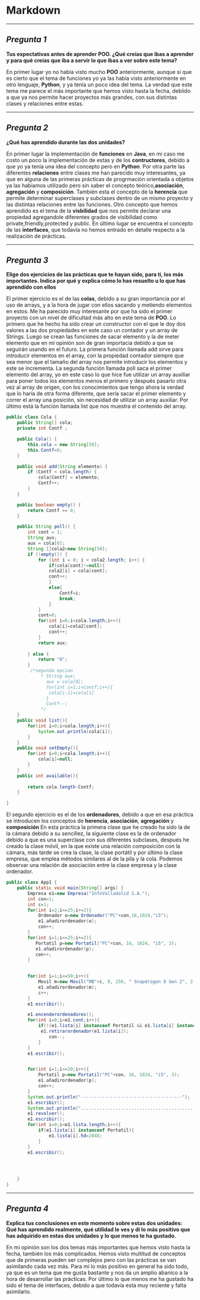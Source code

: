 # **Markdown**

---


## *Pregunta 1*
**Tus expectativas antes de aprender POO. ¿Qué creías que ibas a aprender y para qué creías que iba a servir lo que ibas a ver sobre este tema?**

En primer lugar yo no había visto mucho **POO** anteriormente, aunque si que es cierto que el tema de funciones yo ya las había visto anteriormente en otro lenguaje, **Python**, y ya tenía un poco idea del tema. 
La verdad que este tema me parece el más importante que hemos visto hasta la fecha, debiido a que ya nos permite hacer proyectos más grandes, con sus distintas clases y relaciones entre estas.


---


## *Pregunta 2*
**¿Qué has aprendido durante las dos unidades?**

En primer lugar la implementación de **funciones** en **Java**, en mi caso me costo un poco la implementación de estas y de los **contructores**, debido a que yo ya tenía una idea del concepto pero en **Python**. Por otra parte las diferentes **relaciones** entre clases me han parecido muy interesantes, ya que en alguna de las primeras prácticas de progrmación orientada a objetos ya las habiamos utilizado pero sin saber el concepto teórico,**asociación**, **agregación** y **composición**.  También esta el concepto de la **herencia** que permite determinar superclases y subclases dentro de un mismo proyecto y las distintas relaciones entre las funciones. Otro concepto que hemos aprendido es el tema de la **visbilidad** que nos permite declarar una propiedad agregandole diferentes grados de visibilidad como private,friendly,protected y public. En último lugar se encuentra el concepto de las **interfaces**, que todavía no hemos entrado en detalle respecto a la realización de prácticas.


---


## *Pregunta 3*
**Elige dos ejercicios de las prácticas que te hayan sido, para ti, los más importantes. Indica por qué y explica cómo lo has resuelto u lo que has aprendido con ellos**

El primer ejercicio es el de las **colas**, debido a su gran importancia por el uso de arrays, y a la hora de jugar con ellos sacando y metiendo elementos en estos. Me ha parecido muy interesante por que ha sido el primer proyecto con un nivel de dificultad más alto en este tema de **POO**. 
Lo primero que he hecho ha sido crear un constructor con el que le doy dos valores a las dos propiedades en este caso un contador y un array de Strings.
Luego se crean las funciones de sacar elemento y la de meter elemento que en mi opinión son de gran importacia debido a que se seguirán usando en el futuro. La primera función llamada add sirve para introducir elementos en el array, con la propiedad contador siempre que sea menor que el tamaño del array nos permite introducir los elementos y este se incrementa. La segunda función llamada poll saca el primer elemento del array, yo en este caso lo que hice fue utilizar un array auxiliar para poner todos los elementos menos el primero y después pasarlo otra vez al array de origen, con los conocimientos que tengo ahora la verdad que lo haría de otra forma diferente, que sería sacar el primer elemento y correr el array una posición, sin necesidad de utilizar un array auxiliar.
Por último está la función llamada list que nos muestra el contenido del array.

```java
public class Cola {
    public String[] cola;
    private int Contf ;

    public Cola() {
        this.cola = new String[50];
        this.Contf=0;
    }

    public void add(String elemento) {
        if (Contf < cola.length) {
            cola[Contf] = elemento;
            Contf++;
        }
    }

    public boolean empty() {
        return Contf == 0;
    }

    public String poll() {
        int cont = 1;
        String aux;
        aux = cola[0];
        String []cola2=new String[50];
        if (!empty()) {
            for (int i = 0; i < cola2.length; i++) {
                if(cola[cont]!=null){
                cola2[i] = cola[cont];
                cont++;
                }
                else{
                    Contf=i;
                    break;
                }
            }
            cont=0;
            for(int i=0;i<cola.length;i++){
                cola[i]=cola2[cont];
                cont++;
            }
            return aux;
           
        } else {
            return "0";
        }
         /*segunda opcion
             * String aux;
               aux = cola[0];
               for(int i=1;i<Contf;i++){
                cola[i-1]=cola[i]
               }
               Contf--;
             */
    }
    public void list(){
        for(int i=0;i<cola.length;i++){
            System.out.println(cola[i]);
        }
    }
    public void setEmpty(){
        for(int i=0;i<cola.length;i++){
            cola[i]=null;
        }
    }
    public int available(){
        
        return cola.length-Contf;
    }

}
```

El segundo ejercicio es el de los **ordenadores**, debido a que en esa práctica se introducen los conceptos de **herencia**, **asociación**, **agregación** y **composición**
En esta práctica la primera clase que he creado ha sido la de la cámara debido a su sencillez, la siguiente clase es la de ordenador debido a que es una superclase con sus diferentes subclases, después he creado la clase móvil, en la que existe una relación composición con la cámara, más tarde se crea la clase, la clase portátil y por último la clase empresa, que emplea métodos similares al de la pila y la cola. Podemos observar una relación de asociación entre la clase empresa y la clase ordenador.

``` java
public class App1 {
    public static void main(String[] args) {
        Empresa e1=new Empresa("InfoValladolid S.A.");
        int con=1;
        int c=1;
        for(int i=2;i<=25;i+=2){
            Ordenador o=new Ordenador("PC"+con,16,1024,"i5");
            e1.añadirordenador(o);
            con++;
        }
        for(int i=1;i<=25;i+=2){
           Portatil p=new Portatil("PC"+con, 16, 1024, "i5", 3);
           e1.añadirordenador(p);
           con++;
        }

        
        for(int i=1;i<=50;i++){
            Movil m=new Movil("MB"+c, 8, 256, " Snapdragon 8 Gen 2", 2.2, 12, "Carl Zeiss");
            e1.añadirordenador(m);
            c++;
        }
        e1.escribir();

        e1.encenderordenadores();
        for(int i=0;i<e1.cont;i++){
            if(!(e1.lista[i] instanceof Portatil && e1.lista[i] instanceof Movil )){
             e1.retirarordenador(e1.lista[i]);
                con--;
            }
        }
        e1.escribir();


        for(int i=1;i<=20;i++){
            Portatil p=new Portatil("PC"+con, 16, 1024, "i5", 3);
            e1.añadirordenador(p);
            con++;
        }
        System.out.println("--------------------------------------");
        e1.escribir();
        System.out.println(".....................................................");
        e1.revolver();
        e1.escribir();
        for(int i=0;i<e1.lista.length;i++){
            if(e1.lista[i] instanceof Portatil){
                e1.lista[i].hd=2048;
            }
        }
        e1.escribir();
       



    }
}
```

----


## *Pregunta 4*
**Explica tus conclusiones en este momento sobre estas dos unidades: Qué has aprendido realmente, qué utilidad le ves y di lo más positivo que has adquirido en estas dos unidades y lo que menos te ha gustado.**

En mi opinión son los dos temas más importantes que hemos visto hasta la fecha, también los más complicados. Hemos visto multitud de conceptos que de primeras pueden ser complejos pero con las prácticas se van asimilando cada vez más. Para mi lo más positivo en general ha sido todo, ya que es un tema que me gusta bastante y nos da un amplio abaníco a la hora de desarrollar las prácticas. Por último lo que menos me ha gustado ha sido el tema de interfaces, debido a que todavía esta muy reciente y falta asimilarlo.





